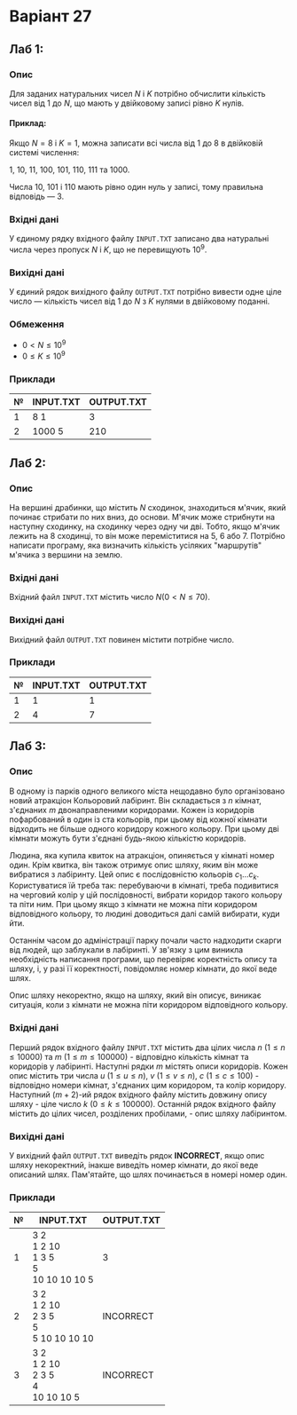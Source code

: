 # Варіант 27
## Лаб 1:
### Опис
Для заданих натуральних чисел $N$ і $K$ потрібно обчислити кількість чисел від 1 до $N$, що мають у двійковому записі рівно $K$ нулів.

#### Приклад:
Якщо $N = 8$ і $K = 1$, можна записати всі числа від 1 до 8 в двійковій системі числення:

1, 10, 11, 100, 101, 110, 111 та 1000.

Числа 10, 101 і 110 мають рівно один нуль у записі, тому правильна відповідь — 3.

### Вхідні дані
У єдиному рядку вхідного файлу `INPUT.TXT` записано два натуральні числа через пропуск $N$ і $K$, що не перевищують $10^9$.

### Вихідні дані
У єдиний рядок вихідного файлу `OUTPUT.TXT` потрібно вивести одне ціле число — кількість чисел від 1 до $N$ з $K$ нулями в двійковому поданні.

### Обмеження
- $0 < N \leq 10^9$
- $0 \leq K \leq 10^9$

### Приклади
| №   | INPUT.TXT | OUTPUT.TXT |
|-----|-----------|------------|
| 1   | 8 1       | 3          |
| 2   | 1000 5    | 210        | 

## Лаб 2:
### Опис
На вершині драбинки, що містить $N$ сходинок, знаходиться м'ячик, який починає стрибати по них вниз, до основи. М'ячик може стрибнути на наступну сходинку, на сходинку через одну чи дві. Тобто, якщо м'ячик лежить на 8 сходинці, то він може переміститися на 5, 6 або 7.
Потрібно написати програму, яка визначить кількість усіляких "маршрутів" м'ячика з вершини на землю.

### Вхідні дані
Вхідний файл `INPUT.TXT` містить число $N (0 < N \leq 70)$.

### Вихідні дані
Вихідний файл `OUTPUT.TXT` повинен містити потрібне число.

### Приклади
| №   | INPUT.TXT | OUTPUT.TXT |
|-----|-----------|------------|
| 1   | 1         | 1          |
| 2   | 4         | 7          | 

## Лаб 3:
### Опис
В одному із парків одного великого міста нещодавно було організовано новий атракціон Кольоровий лабіринт. Він складається з $n$ кімнат, з'єднаних $m$ двонаправленими коридорами. Кожен із коридорів пофарбований в один із ста кольорів, при цьому від кожної кімнати відходить не більше одного коридору кожного кольору. При цьому дві кімнати можуть бути з'єднані будь-якою кількістю коридорів.

Людина, яка купила квиток на атракціон, опиняється у кімнаті номер один. Крім квитка, він також отримує опис шляху, яким він може вибратися з лабіринту. Цей опис є послідовністю кольорів $c_{1}…c_{k}$. Користуватися їй треба так: перебуваючи в кімнаті, треба подивитися на черговий колір у цій послідовності, вибрати коридор такого кольору та піти ним. При цьому якщо з кімнати не можна піти коридором відповідного кольору, то людині доводиться далі самій вибирати, куди йти.

Останнім часом до адміністрації парку почали часто надходити скарги від людей, що заблукали в лабіринті. У зв'язку з цим виникла необхідність написання програми, що перевіряє коректність опису та шляху, і, у разі її коректності, повідомляє номер кімнати, до якої веде шлях.

Опис шляху некоректно, якщо на шляху, який він описує, виникає ситуація, коли з кімнати не можна піти коридором відповідного кольору.
### Вхідні дані
Перший рядок вхідного файлу `INPUT.TXT` містить два цілих числа $n$ $(1 \leq n \leq 10000)$ та $m$ $(1 \leq m \leq 100000)$ - відповідно кількість кімнат та коридорів у лабіринті. Наступні рядки $m$ містять описи коридорів. Кожен опис містить три числа $u$ $(1 \leq u \leq n)$, $v$ $(1 \leq v \leq n)$, $c$ $(1 \leq c \leq 100)$ - відповідно номери кімнат, з'єднаних цим коридором, та колір коридору. Наступний $(m+2)$-ий рядок вхідного файлу містить довжину опису шляху - ціле число $k$ $(0 \leq k \leq 100000)$. Останній рядок вхідного файлу містить до цілих чисел, розділених пробілами, - опис шляху лабіринтом.
### Вихідні дані
У вихідний файл `OUTPUT.TXT` виведіть рядок **INCORRECT**, якщо опис шляху некоректний, інакше виведіть номер кімнати, до якої веде описаний шлях. Пам'ятайте, що шлях починається в номері номер один.
### Приклади
| № | INPUT.TXT                                    | OUTPUT.TXT |
|---|----------------------------------------------|------------|
| 1 | 3 2<br>1 2 10<br>1 3 5<br>5<br>10 10 10 10 5 | 3          |
| 2 | 3 2<br>1 2 10<br>2 3 5<br>5<br>5 10 10 10 10 | INCORRECT  | 
| 3 | 3 2<br>1 2 10<br>2 3 5<br>4<br>10 10 10 5    | INCORRECT  |